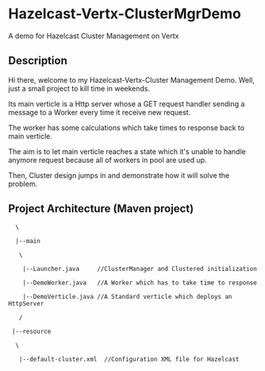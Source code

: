 # Hazelcast-Vertx-ClusterMgrDemo
A demo for Hazelcast Cluster Management on Vertx
## Description
Hi there, welcome to my Hazelcast-Vertx-Cluster Management Demo. Well, just a small project to kill time in weekends.

Its main verticle is a Http server whose a GET request handler sending a message to a Worker every time it receive new request.

The worker has some calculations which take times to response back to main verticle.

The aim is to let main verticle reaches a state which it's unable to handle anymore request because all of workers in pool are used up.

Then, Cluster design jumps in and demonstrate how it will solve the problem. 
## Project Architecture (Maven project)
      \
      
      |--main
       
       \
        
        |--Launcher.java     //ClusterManager and Clustered initialization
        
        |--DemoWorker.java   //A Worker which has to take time to response
        
        |--DemoVerticle.java //A Standard verticle which deploys an HttpServer
       
       /
     
     |--resource
      
      \
       
       |--default-cluster.xml  //Configuration XML file for Hazelcast
